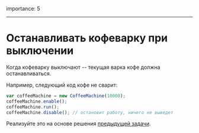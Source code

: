 importance: 5

---

# Останавливать кофеварку при выключении

Когда кофеварку выключают -- текущая варка кофе должна останавливаться.

Например, следующий код кофе не сварит:

```js
var coffeeMachine = new CoffeeMachine(10000);
coffeeMachine.enable();
coffeeMachine.run();
coffeeMachine.disable(); // остановит работу, ничего не выведет
```

Реализуйте это на основе решения [предыдущей задачи](/task/coffeemachine-fix-run).
